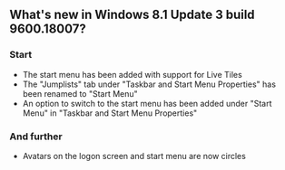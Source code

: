 ## What's new in Windows 8.1 Update 3 build 9600.18007?
### Start
- The start menu has been added with support for Live Tiles
- The "Jumplists" tab under "Taskbar and Start Menu Properties" has been renamed to "Start Menu"
- An option to switch to the start menu has been added under "Start Menu" in "Taskbar and Start Menu Properties"

### And further
- Avatars on the logon screen and start menu are now circles